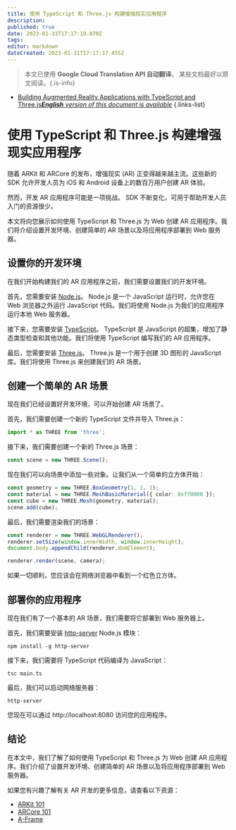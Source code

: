 ```yaml
---
title: 使用 TypeScript 和 Three.js 构建增强现实应用程序
description: 
published: true
date: 2023-01-31T17:17:19.070Z
tags: 
editor: markdown
dateCreated: 2023-01-31T17:17:17.455Z
---
```


> 本文已使用 **Google Cloud Translation API 自动翻译**。
某些文档最好以原文阅读。{.is-info}

- [Building Augmented Reality Applications with TypeScript and Three.js***English** version of this document is available*](/en/Knowledge-base/TypeScript/building-augmented-reality-applications-with-typescript-and-three-js)
{.links-list}



# 使用 TypeScript 和 Three.js 构建增强现实应用程序

随着 ARKit 和 ARCore 的发布，增强现实 (AR) 正变得越来越主流。这些新的 SDK 允许开发人员为 iOS 和 Android 设备上的数百万用户创建 AR 体验。

然而，开发 AR 应用程序可能是一项挑战。 SDK 不断变化，可用于帮助开发人员入门的资源很少。

本文将向您展示如何使用 TypeScript 和 Three.js 为 Web 创建 AR 应用程序。我们将介绍设置开发环境、创建简单的 AR 场景以及将应用程序部署到 Web 服务器。

## 设置你的开发环境

在我们开始构建我们的 AR 应用程序之前，我们需要设置我们的开发环境。

首先，您需要安装 [Node.js](https://nodejs.org/en/)。 Node.js 是一个 JavaScript 运行时，允许您在 Web 浏览器之外运行 JavaScript 代码。我们将使用 Node.js 为我们的应用程序运行本地 Web 服务器。

接下来，您需要安装 [TypeScript](https://www.typescriptlang.org/)。 TypeScript 是 JavaScript 的超集，增加了静态类型检查和其他功能。我们将使用 TypeScript 编写我们的 AR 应用程序。

最后，您需要安装 [Three.js](https://threejs.org/)。 Three.js 是一个用于创建 3D 图形的 JavaScript 库。我们将使用 Three.js 来创建我们的 AR 场景。

## 创建一个简单的 AR 场景

现在我们已经设置好开发环境，可以开始创建 AR 场景了。

首先，我们需要创建一个新的 TypeScript 文件并导入 Three.js：

```typescript
import * as THREE from 'three';
```

接下来，我们需要创建一个新的 Three.js 场景：

```typescript
const scene = new THREE.Scene();
```

现在我们可以向场景中添加一些对象。让我们从一个简单的立方体开始：

```typescript
const geometry = new THREE.BoxGeometry(1, 1, 1);
const material = new THREE.MeshBasicMaterial({ color: 0xff0000 });
const cube = new THREE.Mesh(geometry, material);
scene.add(cube);
```

最后，我们需要渲染我们的场景：

```typescript
const renderer = new THREE.WebGLRenderer();
renderer.setSize(window.innerWidth, window.innerHeight);
document.body.appendChild(renderer.domElement);

renderer.render(scene, camera);
```

如果一切顺利，您应该会在网络浏览器中看到一个红色立方体。

## 部署你的应用程序

现在我们有了一个基本的 AR 场景，我们需要将它部署到 Web 服务器上。

首先，我们需要安装 [http-server](https://www.npmjs.com/package/http-server) Node.js 模块：

```
npm install -g http-server
```

接下来，我们需要将 TypeScript 代码编译为 JavaScript：

```
tsc main.ts
```

最后，我们可以启动网络服务器：

```
http-server
```

您现在可以通过 http://localhost:8080 访问您的应用程序。

## 结论

在本文中，我们了解了如何使用 TypeScript 和 Three.js 为 Web 创建 AR 应用程序。我们介绍了设置开发环境、创建简单的 AR 场景以及将应用程序部署到 Web 服务器。

如果您有兴趣了解有关 AR 开发的更多信息，请查看以下资源：

- [ARKit 101](https://www.raywenderlich.com/160517/arkit-101-using-arkit-build-augmented-reality-apps)
- [ARCore 101](https://www.raywenderlich.com/166886/arcore-101-arkit-equivalent-android)
- [A-Frame](https://aframe.io/)